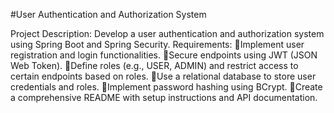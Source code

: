 #User Authentication and Authorization System

Project Description: Develop a user authentication and authorization system using Spring Boot and Spring Security.
Requirements:
Implement user registration and login functionalities.
Secure endpoints using JWT (JSON Web Token).
Define roles (e.g., USER, ADMIN) and restrict access to certain endpoints based on roles.
Use a relational database to store user credentials and roles.
Implement password hashing using BCrypt.
Create a comprehensive README with setup instructions and API documentation.
